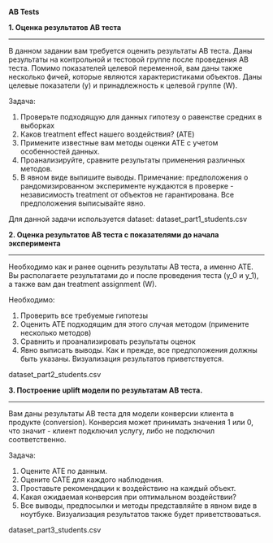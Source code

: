 **AB Tests**

**1. Оценка результатов AB теста**
***
В данном задании вам требуется оценить результаты AB теста. Даны результаты на контрольной и тестовой группе после проведения AB теста. Помимо показателей целевой переменной, вам даны также несколько фичей, которые являются характеристиками объектов. Даны целевые показатели (y) и принадлежность к целевой группе (W).

Задача:

1. Проверьте подходящую для данных гипотезу о равенстве средних в выборках
2. Каков treatment effect нашего воздействия? (ATE)
3. Примените известные вам методы оценки ATE с учетом особенностей данных.
4. Проанализируйте, сравните результаты применения различных методов.
5. В явном виде выпишите выводы.
Примечание: предположения о рандомизированном эксперименте нуждаются в проверке - независимость treatment от объектов не гарантирована. Все предположения выписывайте явно.

Для данной задачи используется dataset: dataset_part1_students.csv

**2. Оценка результатов AB теста с показателями до начала эксперимента**
***
Необходимо как и ранее оценить результаты AB теста, а именно ATE. Вы располагаете результатами до и после проведения теста (y_0 и y_1), а также вам дан treatment assignment (W).

Необходимо:

1. Проверить все требуемые гипотезы
2. Оценить ATE подходящим для этого случая методом (примените несколько методов)
3. Сравнить и проанализировать результаты оценок
4. Явно выписать выводы.
Как и прежде, все предположения должны быть указаны. Визуализация результатов приветствуется.

dataset_part2_students.csv

**3. Построение uplift модели по результатам AB теста.**
***
Вам даны результаты AB теста для модели конверсии клиента в продукте (conversion). Конверсия может принимать значения 1 или 0, что значит - клиент подключил услугу, либо не подключил соответственно.

Задача:

1. Оцените ATE по данным.
2. Оцените CATE для каждого наблюдения.
3. Проставьте рекомендации к воздействию на каждый объект.
4. Какая ожидаемая конверсия при оптимальном воздействии?
5. Все выводы, предпосылки и методы представляйте в явном виде в ноутбуке.
Визуализация результатов также будет приветствоваться.

dataset_part3_students.csv
